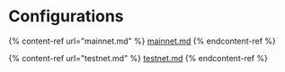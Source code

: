 # Configurations

{% content-ref url="mainnet.md" %}
[mainnet.md](mainnet.md)
{% endcontent-ref %}

{% content-ref url="testnet.md" %}
[testnet.md](testnet.md)
{% endcontent-ref %}
